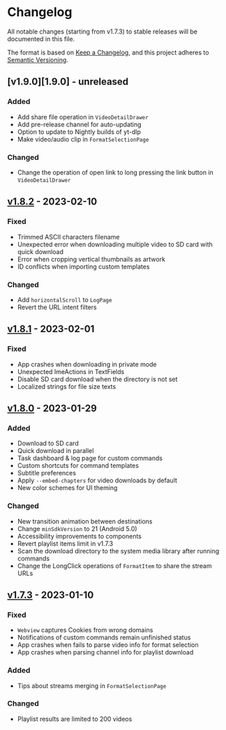 # Changelog

All notable changes (starting from v1.7.3) to stable releases will be documented in this file.

The format is based on [Keep a Changelog](https://keepachangelog.com/en/1.0.0/),
and this project adheres to [Semantic Versioning](https://semver.org/spec/v2.0.0.html).

## [v1.9.0][1.9.0] - unreleased

### Added
- Add share file operation in `VideoDetailDrawer`
- Add pre-release channel for auto-updating
- Option to update to Nightly builds of yt-dlp 
- Make video/audio clip in `FormatSelectionPage` 

### Changed
- Change the operation of open link to long pressing the link button in `VideoDetailDrawer`


## [v1.8.2][1.8.2] - 2023-02-10

### Fixed

- Trimmed ASCII characters filename
- Unexpected error when downloading multiple video to SD card with quick download
- Error when cropping vertical thumbnails as artwork
- ID conflicts when importing custom templates

### Changed

- Add `horizontalScroll` to `LogPage`
- Revert the URL intent filters

## [v1.8.1][1.8.1] - 2023-02-01

### Fixed

- App crashes when downloading in private mode
- Unexpected ImeActions in TextFields
- Disable SD card download when the directory is not set
- Localized strings for file size texts

## [v1.8.0][1.8.0] - 2023-01-29

### Added

- Download to SD card
- Quick download in parallel
- Task dashboard & log page for custom commands
- Custom shortcuts for command templates
- Subtitle preferences
- Apply `--embed-chapters` for video downloads by default
- New color schemes for UI theming

### Changed

- New transition animation between destinations
- Change `minSdkVersion` to 21 (Android 5.0)
- Accessibility improvements to components
- Revert playlist items limit in v1.7.3
- Scan the download directory to the system media library after running commands
- Change the LongClick operations of `FormatItem` to share the stream URLs

## [v1.7.3][1.7.3] - 2023-01-10

### Fixed

- `Webview` captures Cookies from wrong domains
- Notifications of custom commands remain unfinished status
- App crashes when fails to parse video info for format selection
- App crashes when parsing channel info for playlist download

### Added

- Tips about streams merging in `FormatSelectionPage`

### Changed

- Playlist results are limited to 200 videos

[1.7.3]: https://github.com/JunkFood02/Seal/releases/tag/v1.7.3

[1.8.0]: https://github.com/JunkFood02/Seal/releases/tag/v1.8.0

[1.8.1]: https://github.com/JunkFood02/Seal/releases/tag/v1.8.1

[1.8.2]: https://github.com/JunkFood02/Seal/releases/tag/v1.8.2
